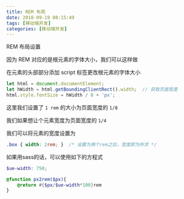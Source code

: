 ```yaml
---
title: REM 布局
date: 2018-09-19 08:15:49
tags: [移动端开发]
categories: [移动端开发]
---
```


REM 布局设置

因为 REM 对应的是根元素的字体大小，我们可以这样做

在元素的头部部分添加 script 标签更改根元素的字体大小

``` javascript
let html = document.documentElement;
let hWidth = html.getBoundingClientRect().width;  // 获取页面宽度
html.style.fontSize = hWidth / 8 + 'px';
```

这里我们设置了 `1 rem` 的大小为页面宽度的 `1/8`

我们如果想让个元素宽度为页面宽度的 `1/4`

我们可以将元素的宽度设置为

``` css
.box { width: 2rem; }  /* 设置为两个rem之后，宽度即为所求 */
```

如果用sass的话，可以使用如下的方程式

``` scss
$ue-width: 750;

@function px2rem($px){
    @return #{$px/$ue-width*100}rem
}
```

